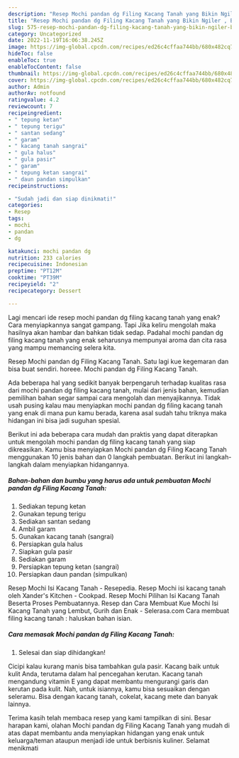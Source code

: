 ```yaml
---
description: "Resep Mochi pandan dg Filing Kacang Tanah yang Bikin Ngiler , Bisa Manjain Lidah"
title: "Resep Mochi pandan dg Filing Kacang Tanah yang Bikin Ngiler , Bisa Manjain Lidah"
slug: 575-resep-mochi-pandan-dg-filing-kacang-tanah-yang-bikin-ngiler-bisa-manjain-lidah
category: Uncategorized
date: 2022-11-19T16:06:38.245Z
image: https://img-global.cpcdn.com/recipes/ed26c4cffaa744bb/680x482cq70/mochi-pandan-dg-filing-kacang-tanah-foto-resep-utama.jpg
hideToc: false
enableToc: true
enableTocContent: false
thumbnail: https://img-global.cpcdn.com/recipes/ed26c4cffaa744bb/680x482cq70/mochi-pandan-dg-filing-kacang-tanah-foto-resep-utama.jpg
cover: https://img-global.cpcdn.com/recipes/ed26c4cffaa744bb/680x482cq70/mochi-pandan-dg-filing-kacang-tanah-foto-resep-utama.jpg
author: Admin
authorAv: notfound
ratingvalue: 4.2
reviewcount: 7
recipeingredient:
- " tepung ketan"
- " tepung terigu"
- " santan sedang"
- " garam"
- " kacang tanah sangrai"
- " gula halus"
- " gula pasir"
- " garam"
- " tepung ketan sangrai"
- " daun pandan simpulkan"
recipeinstructions:

- "Sudah jadi dan siap dinikmati!"
categories:
- Resep
tags:
- mochi
- pandan
- dg

katakunci: mochi pandan dg 
nutrition: 233 calories
recipecuisine: Indonesian
preptime: "PT12M"
cooktime: "PT39M"
recipeyield: "2"
recipecategory: Dessert

---
```



Lagi mencari ide resep mochi pandan dg filing kacang tanah yang enak? Cara menyiapkannya sangat gampang. Tapi Jika keliru mengolah maka hasilnya akan hambar dan bahkan tidak sedap. Padahal mochi pandan dg filing kacang tanah yang enak seharusnya mempunyai aroma dan cita rasa yang mampu memancing selera kita.


Resep Mochi pandan dg Filing Kacang Tanah. Satu lagi kue kegemaran dan bisa buat sendiri. horeee. Mochi pandan dg Filing Kacang Tanah.

Ada beberapa hal yang sedikit banyak berpengaruh terhadap kualitas rasa dari mochi pandan dg filing kacang tanah, mulai dari jenis bahan, kemudian pemilihan bahan segar sampai cara mengolah dan menyajikannya. Tidak usah pusing kalau mau menyiapkan mochi pandan dg filing kacang tanah yang enak di mana pun kamu berada, karena asal sudah tahu triknya maka hidangan ini bisa jadi suguhan spesial.


Berikut ini ada beberapa cara mudah dan praktis yang dapat diterapkan untuk mengolah mochi pandan dg filing kacang tanah yang siap dikreasikan. Kamu bisa menyiapkan Mochi pandan dg Filing Kacang Tanah menggunakan 10 jenis bahan dan 0 langkah pembuatan. Berikut ini langkah-langkah dalam menyiapkan hidangannya.

<!--inarticleads1-->

##### Bahan-bahan dan bumbu yang harus ada untuk pembuatan Mochi pandan dg Filing Kacang Tanah:

1. Sediakan  tepung ketan
1. Gunakan  tepung terigu
1. Sediakan  santan sedang
1. Ambil  garam
1. Gunakan  kacang tanah (sangrai)
1. Persiapkan  gula halus
1. Siapkan  gula pasir
1. Sediakan  garam
1. Persiapkan  tepung ketan (sangrai)
1. Persiapkan  daun pandan (simpulkan)


Resep Mochi Isi Kacang Tanah - Resepedia. Resep Mochi isi kacang tanah oleh Xander&#39;s Kitchen - Cookpad. Resep Mochi Pilihan Isi Kacang Tanah Beserta Proses Pembuatannya. Resep dan Cara Membuat Kue Mochi Isi Kacang Tanah yang Lembut, Gurih dan Enak - Selerasa.com Cara membuat filing kacang tanah : haluskan bahan isian. 

<!--inarticleads2-->

##### Cara memasak Mochi pandan dg Filing Kacang Tanah:


1. Selesai dan siap dihidangkan!

Cicipi kalau kurang manis bisa tambahkan gula pasir. Kacang baik untuk kulit Anda, terutama dalam hal pencegahan kerutan. Kacang tanah mengandung vitamin E yang dapat membantu mengurangi garis dan kerutan pada kulit. Nah, untuk isiannya, kamu bisa sesuaikan dengan seleramu. Bisa dengan kacang tanah, cokelat, kacang mete dan banyak lainnya. 

Terima kasih telah membaca resep yang kami tampilkan di sini. Besar harapan kami, olahan Mochi pandan dg Filing Kacang Tanah yang mudah di atas dapat membantu anda menyiapkan hidangan yang enak untuk keluarga/teman ataupun menjadi ide untuk berbisnis kuliner. Selamat menikmati
